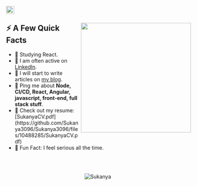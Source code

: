 <a href="https://www.linkedin.com/in/isukanyadutta">
  <img align="left" alt="Sukanya Dutta LinkedIn" width="22px" src="https://res.cloudinary.com/dhylingfj/image/upload/v1674543961/Sukanya%27s/linkedinn_aqoqhs.svg" />
</a>

</br>

<div>
  
  <img width="300px" align="right" src="https://user-images.githubusercontent.com/49310523/214232283-c6302afe-2975-49c5-9b0b-54422f4b2fbc.jpg" />
  <h2>⚡️ A Few Quick Facts</h2>
  <ul>
    <li>🧐 Studying React.</li>
    <li>📝 I am often active on <a href="https://www.linkedin.com/in/isukanyadutta">LinkedIn</a>.</li>
    <li>📝 I will start to write articles on <a href="https://sukanyadutta3096.blogspot.com">my blog</a>.</li>
    <li>💬 Ping me about <strong>Node, CI/CD, React, Angular, javascript, front-end, full stack stuff</strong>.</li>
    <li>📙 Check out my resume: [SukanyaCV.pdf](https://github.com/Sukanya3096/Sukanya3096/files/10488285/SukanyaCV.pdf) </li>
    <li>🎉 Fun Fact: I feel serious all the time.</li>
  </ul>
</div>

</br>
</br>

<p align="center"> <img src="https://github-readme-stats.vercel.app/api?username=sukanya3096&show_icons=true&theme=great-gatsby" alt="Sukanya" />

<img width="0" src="https://visitor-badge.glitch.me/badge?page_id=sukanya3096.sukanya3096" />
